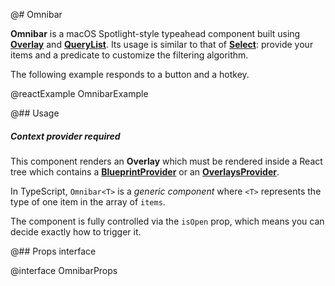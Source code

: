 @# Omnibar

**Omnibar** is a macOS Spotlight-style typeahead component built using [**Overlay**](#core/components/overlay) and
[**QueryList**](#select/query-list). Its usage is similar to that of [**Select**](#select/select-component): provide
your items and a predicate to customize the filtering algorithm.

The following example responds to a button and a hotkey.

@reactExample OmnibarExample

@## Usage

<div class="@ns-callout @ns-intent-warning @ns-icon-warning-sign @ns-callout-has-body-content">
    <h5 class="@ns-heading">

Context provider required

</h5>

This component renders an **Overlay** which must be rendered inside a React tree which
contains a **[BlueprintProvider](#core/context/blueprint-provider)** or an
**[OverlaysProvider](#core/context/overlays-provider)**.

</div>

In TypeScript, `Omnibar<T>` is a _generic component_ where `<T>` represents the type of one item in the array of `items`.

The component is fully controlled via the `isOpen` prop, which means you can decide exactly how to trigger it.

@## Props interface

@interface OmnibarProps
